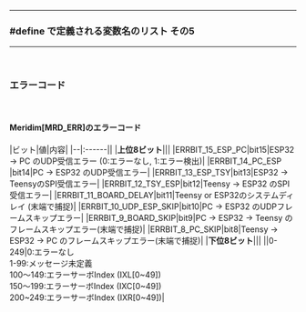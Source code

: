 <hr>
<h3> #define で定義される変数名のリスト その5 </h3>  
<hr>
<br>

<h3><b>エラーコード</b></h3>
<br>
<h4><b>Meridim[MRD_ERR]のエラーコード</b></h4>

|ビット|値|内容|
|--|:------||
|**上位8ビット**|||
|ERRBIT_15_ESP_PC|bit15|ESP32 → PC のUDP受信エラー (0:エラーなし, 1:エラー検出)|
|ERRBIT_14_PC_ESP |bit14|PC → ESP32 のUDP受信エラー|
|ERRBIT_13_ESP_TSY|bit13|ESP32 → TeensyのSPI受信エラー|
|ERRBIT_12_TSY_ESP|bit12|Teensy → ESP32 のSPI受信エラー|
|ERRBIT_11_BOARD_DELAY|bit11|Teensy or ESP32のシステムディレイ (末端で捕捉)|
|ERRBIT_10_UDP_ESP_SKIP|bit10|PC → ESP32 のUDPフレームスキップエラー|
|ERRBIT_9_BOARD_SKIP|bit9|PC → ESP32 → Teensy のフレームスキップエラー(末端で捕捉)|
|ERRBIT_8_PC_SKIP|bit8|Teensy → ESP32 → PC のフレームスキップエラー(末端で捕捉)|
|**下位8ビット**|||
||0-249|0:エラーなし<br>1-99:メッセージ未定義<br>100〜149:エラーサーボIndex (IXL[0~49])<br>150〜199:エラーサーボIndex (IXC[0~49])<br>200~249:エラーサーボIndex (IXR[0~49])|
